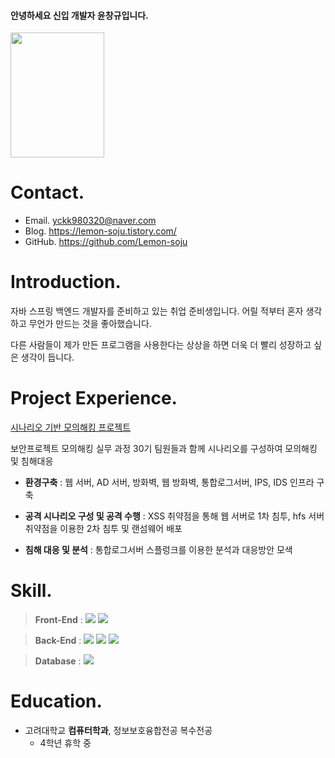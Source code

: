 #### 안녕하세요 신입 개발자 윤창규입니다. 
<img src="https://user-images.githubusercontent.com/41615081/208347952-77a96970-c62d-4455-bffd-cf5d68f2c650.jpg"  width="150" height="200"/>

# Contact.
- Email. yckk980320@naver.com   
- Blog. https://lemon-soju.tistory.com/  
- GitHub. https://github.com/Lemon-soju


# Introduction.
자바 스프링 백엔드 개발자를 준비하고 있는 취업 준비생입니다. 어릴 적부터 혼자 생각하고 무언가 만드는 것을 좋아했습니다.

다른 사람들이 제가 만든 프로그램을 사용한다는 상상을 하면 더욱 더 빨리 성장하고 싶은 생각이 듭니다.

# Project Experience.
[시나리오 기반 모의해킹 프로젝트](https://lemon-soju.tistory.com/40)

보안프로젝트 모의해킹 실무 과정 30기 팀원들과 함께 시나리오를 구성하여 모의해킹 및 침해대응

* **환경구축** : 웹 서버, AD 서버, 방화벽, 웹 방화벽, 통합로그서버, IPS, IDS 인프라 구축

* **공격 시나리오 구성 및 공격 수행** : XSS 취약점을 통해 웹 서버로 1차 침투, hfs 서버 취약점을 이용한 2차 침투 및 랜섬웨어 배포

* **침해 대응 및 분석** : 통합로그서버 스플렁크를 이용한 분석과 대응방안 모색

# Skill.
> **Front-End** :  <img src="https://img.shields.io/badge/JavaScript-F7DF1E?style=for-the-badge&logo=JavaScript&logoColor=white"> <img src="https://img.shields.io/badge/Vue.js-4FC08D?style=for-the-badge&logo=Vue.js&logoColor=white">

> **Back-End** :  <img src="https://img.shields.io/badge/Spring Boot-6DB33F?style=for-the-badge&logo=Spring Boot&logoColor=white"> <img src="https://img.shields.io/badge/Amazon EC2-FF9900?style=for-the-badge&logo=Amazon EC2&logoColor=white"> <img src="https://img.shields.io/badge/Linux-FCC624?style=for-the-badge&logo=Linux&logoColor=white">

> **Database** :  <img src="https://img.shields.io/badge/PostgreSQL-4169E1?style=for-the-badge&logo=PostgreSQL&logoColor=white">



# Education.
- 고려대학교 **컴퓨터학과**, 정보보호융합전공 복수전공   
  - 4학년 휴학 중
